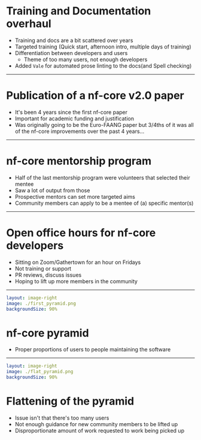 # Training and Documentation overhaul

- Training and docs are a bit scattered over years
- Targeted training (Quick start, afternoon intro, multiple days of training)
- Differentiation between developers and users
  - Theme of too many users, not enough developers
- Added `Vale` for automated prose linting to the docs(and Spell checking)

<!--
Need a cohesive message to users
-->

---

# Publication of a nf-core v2.0 paper

- It's been 4 years since the first nf-core paper
- Important for academic funding and justification
- Was originally going to be the Euro-FAANG paper but 3/4ths of it was all of the nf-core improvements over the past 4 years...

---

# nf-core mentorship program

- Half of the last mentorship program were volunteers that selected their mentee
- Saw a lot of output from those
- Prospective mentors can set more targeted aims
- Community members can apply to be a mentee of (a) specific mentor(s)

---

# Open office hours for nf-core developers

- Sitting on Zoom/Gathertown for an hour on Fridays
- Not training or support
- PR reviews, discuss issues
- Hoping to lift up more members in the community

---

```yml
layout: image-right
image: ./first_pyramid.png
backgroundSize: 90%
```

# nf-core pyramid

- Proper proportions of users to people maintaining the software

---

```yml
layout: image-right
image: ./flat_pyramid.png
backgroundSize: 90%
```

# Flattening of the pyramid

- Issue isn't that there's too many users
- Not enough guidance for new community members to be lifted up
- Disproportionate amount of work requested to work being picked up
